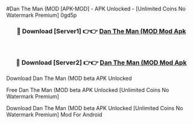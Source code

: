 #Dan The Man (MOD [APK-MOD] - APK Unlocked - [Unlimited Coins No Watermark Premium] 0gd5p



<div align="center">

<h3>🔴 Download [Server1] 👉👉 <a href="https://momento.my/?title=Dan_The_Man_(MOD">Dan The Man (MOD Mod Apk</a></h3><br>

<h3>🔴 Download [Server2] 👉👉 <a href="https://momento.my/?title=Dan_The_Man_(MOD">Dan The Man (MOD Mod Apk</a></h3>
</div>



Download Dan The Man (MOD beta APK Unlocked

Free Dan The Man (MOD beta APK Unlocked [Unlimited Coins No Watermark Premium]

Download Dan The Man (MOD beta APK Unlocked [Unlimited Coins No Watermark Premium] Mod For Android
